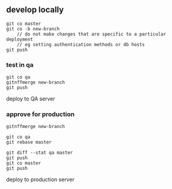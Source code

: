 ## develop  locally 

```
git co master 
git co -b new-branch 
	// do not make changes that are specific to a particular deployment 
	// eg setting authentication methods or db hosts 
git push 
```
### test in qa 

```
git co qa
gitnffmerge new-branch
git push 
```

deploy to QA server 


### approve for production 
```git co master 
gitnffmerge new-branch 

git co qa
git rebase master 

git diff --stat qa master  
git push 
git co master 
git push 
```

deploy to production server 




